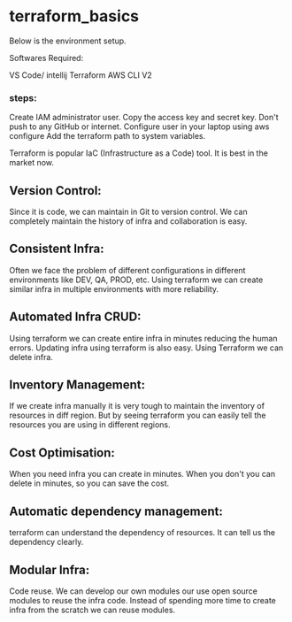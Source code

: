 # terraform_basics

Below is the environment setup.

Softwares Required:

VS Code/ intellij
Terraform
AWS CLI V2

### steps:
Create IAM administrator user. Copy the access key and secret key. Don't push to any GitHub or internet.
Configure user in your laptop using
aws configure
Add the terraform path to system variables.

Terraform is popular IaC (Infrastructure as a Code) tool. It is best in the market now.

## Version Control:

Since it is code, we can maintain in Git to version control.
We can completely maintain the history of infra and collaboration is easy.

## Consistent Infra:

Often we face the problem of different configurations in different environments like DEV, QA, PROD, etc. 
Using terraform we can create similar infra in multiple environments with more reliability.

## Automated Infra CRUD:

Using terraform we can create entire infra in minutes reducing the human errors.
Updating infra using terraform is also easy. Using Terraform we can delete infra.

## Inventory Management:

If we create infra manually it is very tough to maintain the inventory of resources in diff region. 
But by seeing terraform you can easily tell the resources you are using in different regions.

## Cost Optimisation:

When you need infra you can create in minutes. 
When you don't you can delete in minutes, so you can save the cost.

## Automatic dependency management:

terraform can understand the dependency of resources. It can tell us the dependency clearly.

## Modular Infra:
Code reuse. We can develop our own modules our use open source modules to reuse the infra code. 
Instead of spending more time to create infra from the scratch we can reuse modules.